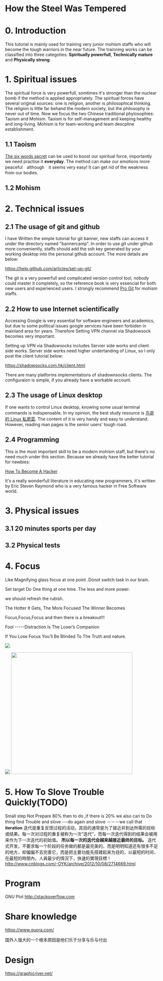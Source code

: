 # How the Steel Was Tempered #

# 0. Introduction #

This tutorial is mainly used for training very junior mohism staffs who will become the tough warriors in the near future. The trainning works can be classified into three categoties: **Spiritually powerfull**, **Technically mature** and **Physically strong**.

# 1. Spiritual issues #

The spiritual force is very powerfull, somtimes it's stronger than the nuclear bomb if the method is applied appropriately. The spiritual forces have several original sources: one is religion, another is philosophical thinking. The religion is little far behand the modern society, but the philosophy is never out of time. Now we focus the two Chinese traditional phylosophies: Taoism and Mohism. Taoism is for self-management and keeping healthy and long-living. Mohism is for team-working and team descpline establishment.

## 1.1 Taoism ##

[The six words secret](https://github.com/Mohism-Research/Super-Taoism-Archives/blob/master/six-words-secret.md) can be used to boost our spiritual force, importantly we need practise it **everyday**. The method can make our emotions more peaceful　although　it seems very easy! It can get rid of the weakness from our bodies.

## 1.2 Mohism ##

# 2. Technical issues #

## 2.1 The usage of git and github ##

I have Written the simple tutorial for git banner, new staffs can access it under the directory named "bannercamp". In order to use git under github more conveniently, staffs should add the ssh key generated by your working desktop into the personal github account. The more details are below:

https://help.github.com/articles/set-up-git/

The git is a very powerfull and complicated version control tool, nobody could master it completely, so the reference book is very essencial for both new users and experienced users. I strongly recommend [Pro Git](https://git-scm.com/book/zh/v2) for mohism staffs.

## 2.2 How to use Internet scientifically ##

Accessing Google is very essential for software engineers and academics, but due to some political issues google services have been forbiden in mainland area for years. Therefore Setting VPN channel via Shadowsock becomes very important.

Setting up VPN via Shadowsocks includes Servier side works and client side works. Server side works need higher undertanding of Linux, so I only post the client tutorial below:

https://shadowsocks.com.hk/client.html

There are many platforms implementations of shadownsocks clients. The configuraion is simple, if you already have a workable account.

## 2.3 The usage of Linux desktop ##

If one wants to control Linux desktop, knowing some usual terminal commands is indispensable. In my opinion, the best study resource is [鸟哥的 Linux 私房菜](http://cn.linux.vbird.org/). The content of it is very handy and easy to understand. However, reading man pages is the senior users' tough road.

## 2.4 Programming ##

This is the most important skill to be a modern mohism staff, but there's no need much under this section. Because we already have the better tutorial for newbies:

[How To Become A Hacker](http://catb.org/~esr/faqs/hacker-howto.html#basic_skills)

It's a really wonderfull literature in educating new programmers, it's written by Eric Steven Raymond who is a very famous hacker in Free Software world.

# 3. Physical issues #

## 3.1 20 minutes sports per day ##

## 3.2 Physical tests ##

# 4. Focus #

Like Magnifying glass focus at one point .Donot switch task in our brain.

Set target Do One thing at one time. The less and more power.

we should refresh the rubish.

The Hotter It Gets, The More Focused The Winner Becomes

Focus,Focus,Focus and then there is a breakout!!!

Fool -----Distraction Is The Loser’s Companion 

If You Lose Focus You’ll Be Blinded To The Truth and nature.

![](https://github.com/Mohism-Research/Super-Taoism-Archives/blob/master/bannercamp/How-To-Start-A-Fire-Using-Ice.jpg?raw=true)

![](https://github.com/Mohism-Research/Super-Taoism-Archives/blob/master/bannercamp/magnifying-glass-burning.jpg?raw=true
)
<img src="https://github.com/Mohism-Research/Super-Taoism-Archives/blob/master/bannercamp/solar-feature-1.jpg?raw=true" width="400" height="400" />

# 5. How To Slove Trouble Quickly(TODO)
Small step
Not Prepare 80% then to do ,if there is 20% we also can to 
Do thing find Trouble and slove ---do again and slove －－－we call that **iteration**
迭代是重复反馈过程的活动，其目的通常是为了接近并到达所需的目标或结果。每一次对过程的重复被称为一次“迭代”，而每一次迭代得到的结果会被用来作为下一次迭代的初始值。
**所以每一次的迭代会越来越接近最终的目标。**
迭代式开发，不要求每一个阶段的任务做的都是最完美的，而是明明知道还有很多不足的地方，却偏偏不去完善它，而是把主要功能先搭建起来为目的，以最短的时间，在最短的時間內，人員最少的情況下，快速的實現目標！
http://www.cnblogs.com/-OYK/archive/2012/10/08/2714669.html

# Program

GNU Plot
http://stackoverflow.com

# Share knowledge 

https://www.quora.com/

国外人强大的一个根本原因是他们乐于分享与乐与付出

# Design

https://graphicriver.net/
